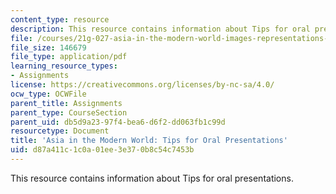```yaml
---
content_type: resource
description: This resource contains information about Tips for oral presentations.
file: /courses/21g-027-asia-in-the-modern-world-images-representations-fall-2016/d87a411c1c0a01ee3e370b8c54c7453b_MIT21G_027F16_Tips_oral.pdf
file_size: 146679
file_type: application/pdf
learning_resource_types:
- Assignments
license: https://creativecommons.org/licenses/by-nc-sa/4.0/
ocw_type: OCWFile
parent_title: Assignments
parent_type: CourseSection
parent_uid: db5d9a23-97f4-bea6-d6f2-dd063fb1c99d
resourcetype: Document
title: 'Asia in the Modern World: Tips for Oral Presentations'
uid: d87a411c-1c0a-01ee-3e37-0b8c54c7453b
---
```

This resource contains information about Tips for oral presentations.
